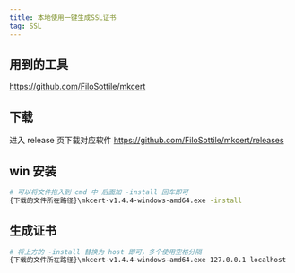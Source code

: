 ```yaml
---
title: 本地使用一键生成SSL证书 
tag: SSL  
---  
```


## 用到的工具  
https://github.com/FiloSottile/mkcert

## 下载
进入 release 页下载对应软件 https://github.com/FiloSottile/mkcert/releases

## win 安装 
``` sh
# 可以将文件拖入到 cmd 中 后面加 -install 回车即可
{下载的文件所在路径}\mkcert-v1.4.4-windows-amd64.exe -install
```
## 生成证书
``` sh
# 将上方的 -install 替换为 host 即可，多个使用空格分隔
{下载的文件所在路径}\mkcert-v1.4.4-windows-amd64.exe 127.0.0.1 localhost
```
